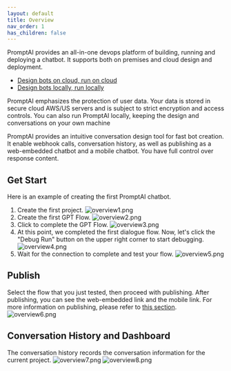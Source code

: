 ```yaml
---
layout: default
title: Overview
nav_order: 1
has_children: false
---
```

PromptAI provides an all-in-one devops platform of building, running and deploying a chatbot.  It supports both on premises and cloud design and deployment.

* [Design bots on cloud, run on cloud](https://www.promptai.us/en/pricing/on-cloud/)
* [Design bots locally, run locally](https://www.promptai.us/en/pricing/premises/)

PromptAI emphasizes the protection of user data. Your data is stored in secure cloud AWS/US servers and is subject to strict encryption and access controls. You can also run PromptAI locally, keeping the design and conversations on your own machine 

<!-- PromptAI提供专业的对话机器人设计体验，旨在简化构建过程，使其简单高效。我们提供直观的流图设计工具，让您轻松创建对话机器人。PromptAI包含丰富的预制功能，包括文档、网页链接、文件转换成对话内容等。我们支持简单的问答交互，简单信息的收集，以及复杂多信息的收集。您可以控制丰富的富文本回复内容，并支持Webhook调用、对话历史记录、以及发布为Web内嵌对话机器人和移动端对话机器人。此外，我们还提供预制变量设置，以帮助您快速高效地设计和部署您的对话机器人。 -->

PromptAI provides an intuitive conversation design tool for fast bot creation. It enable webhook calls, conversation history, as well as publishing as a web-embedded chatbot and a mobile chatbot. You have full control over response content.
<!-- ## 快速开始  -->
## Get Start
<!-- 以下是在云版本中创建第一个对话机器人的例子。（更多例子在[这里](/docs/examples/)可以查看） -->
Here is an example of creating the first PromptAI chatbot. 
<!-- Here is an example of creating the first chatbot in the cloud version. (Local version examples or more examples can be found [here](/docs/example/)) -->

1. Create the first project.
![overview1.png](/assets/images/overview/gpt-flow-01.png)
2. Create the first GPT Flow.
![overview2.png](/assets/images/overview/gpt-flow-02.png)
3. Click to complete the GPT Flow.
![overview3.png](/assets/images/overview/gpt-flow-03.png)
4. At this point, we completed the first dialogue flow. Now, let's click the "Debug Run" button on the upper right corner to start debugging.
![overview4.png](/assets/images/overview/gpt-flow-04.png)
5. Wait for the connection to complete and test your flow.
![overview5.png](/assets/images/overview/gpt-flow-05.png)

<!-- ## 快速发布 -->
## Publish
<!-- 选择我们刚刚测试运行好的流图，进行发布。发布之后，我们可以看见web内嵌链接，和移动端链接。更多发布相关内容请看这里。 -->
Select the flow that you just tested, then proceed with publishing. After publishing, you can see the web-embedded link and the mobile link. For more information on publishing, please refer to [this section](/docs/tutorial/release/release_project).
![overview6.png](/assets/images/overview/gpt-flow-06.png)

<!-- ## 对话历史和Dashboard -->
## Conversation History and Dashboard
<!-- 对话历史纪录了，当前项目的所有对话信息。 -->
The conversation history records the conversation information for the current project.
![overview7.png](/assets/images/overview/gpt-flow-07.png)
![overview8.png](/assets/images/overview/gpt-flow-08.png)
